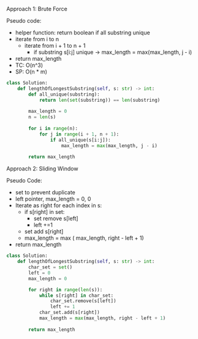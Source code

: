 Approach 1: Brute Force

Pseudo code:
- helper function: return boolean if all substring unique
- iterate from i to n
	-  iterate from i + 1 to n + 1
		- if substring s[i:j] unique -> max_length = max(max_length, j - i)
- return max_length
- TC: O(n^3)
- SP: O(n * m)


```Python
class Solution:
    def lengthOfLongestSubstring(self, s: str) -> int:
        def all_unique(substring):
            return len(set(substring)) == len(substring)
        
        max_length = 0
        n = len(s)
        
        for i in range(n):
            for j in range(i + 1, n + 1):
                if all_unique(s[i:j]):
                    max_length = max(max_length, j - i)
        
        return max_length

```


Approach 2: Sliding Window

Pseudo Code:
- set to prevent duplicate
- left pointer, max_length = 0, 0
- Iterate as right for each index in s:
	-  if s[right] in set:
		- set  remove s[left]
		- left +=1 
	-  set add s[right]
	- max_length = max ( max_length, right - left + 1)
- return max_length 


```Python
class Solution:
    def lengthOfLongestSubstring(self, s: str) -> int:
        char_set = set()
        left = 0
        max_length = 0

        for right in range(len(s)):
            while s[right] in char_set:
                char_set.remove(s[left])
                left += 1
            char_set.add(s[right])
            max_length = max(max_length, right - left + 1)
        
        return max_length

```